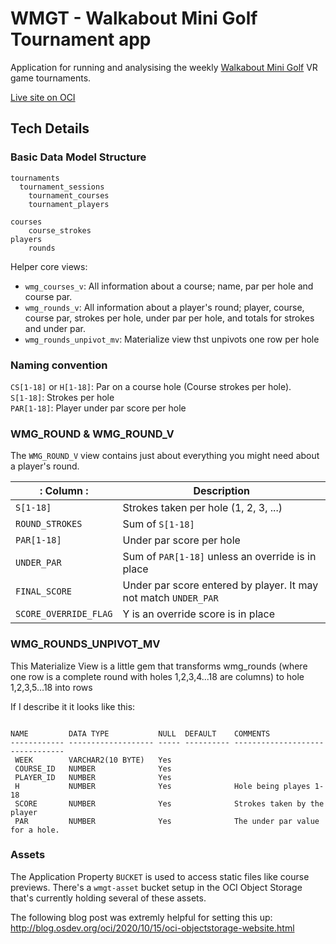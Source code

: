 # WMGT - Walkabout Mini Golf Tournament app

Application for running and analysising the weekly [Walkabout Mini Golf](https://www.mightycoconut.com/minigolf) VR game tournaments. 


[Live site on OCI](https://rimblas.com/wmgt)

## Tech Details

### Basic Data Model Structure

```
tournaments
  tournament_sessions
    tournament_courses
    tournament_players

courses
    course_strokes
players
    rounds
```

Helper core views:

  * `wmg_courses_v`: All information about a course; name, par per hole and course par.
  * `wmg_rounds_v`: All information about a player's round; player, course, course par, strokes per hole, under par per hole, and totals for strokes and under par.
  * `wmg_rounds_unpivot_mv`: Materialize view thst unpivots one row per hole
  
### Naming convention

`CS[1-18]` or `H[1-18]`: Par on a course hole (Course strokes per hole).<br>
`S[1-18]`: Strokes per hole<br>
`PAR[1-18]`: Player under par score per hole<br>


### WMG_ROUND & WMG_ROUND_V

The `WMG_ROUND_V` view contains just about everything you might need about a player's round.


| : Column :            | Description                                                     |
| --------------------- | --------------------------------------------------------------- |
| `S[1-18]`             | Strokes taken per hole (1, 2, 3, ...)                           |
| `ROUND_STROKES`       | Sum of `S[1-18]`                                                |
| `PAR[1-18]`           | Under par score per hole                                        |
| `UNDER_PAR`           | Sum of `PAR[1-18]` unless an override is in place               |
| `FINAL_SCORE`         | Under par score entered by player. It may not match `UNDER_PAR` |
| `SCORE_OVERRIDE_FLAG` | Y is an override score is in place                              |

### WMG_ROUNDS_UNPIVOT_MV

This Materialize View is a little gem that transforms wmg_rounds (where one row is a complete round with holes 1,2,3,4...18 are columns) to hole 1,2,3,5...18 into rows

If I describe it it looks like this:

```

NAME         DATA TYPE           NULL  DEFAULT    COMMENTS
------------ ------------------- ----- ---------- --------------------------------
 WEEK        VARCHAR2(10 BYTE)   Yes
 COURSE_ID   NUMBER              Yes
 PLAYER_ID   NUMBER              Yes
 H           NUMBER              Yes              Hole being playes 1-18
 SCORE       NUMBER              Yes              Strokes taken by the player
 PAR         NUMBER              Yes              The under par value for a hole.
 ```


### Assets

The Application Property `BUCKET` is used to access static files like course previews. There's a `wmgt-asset` bucket setup in the OCI Object Storage that's currently holding several of these assets.

The following blog post was extremly helpful for setting this up:
http://blog.osdev.org/oci/2020/10/15/oci-objectstorage-website.html



